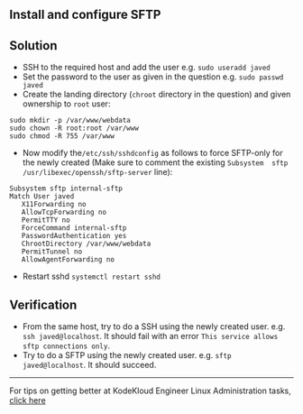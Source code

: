 
## Install and configure SFTP
## Solution
* SSH to the required host and add the user e.g. `sudo useradd javed` 
* Set the password to the user as given in the question e.g. `sudo passwd javed`
* Create the landing directory (`chroot` directory in the question) and given ownership to `root` user:
```
sudo mkdir -p /var/www/webdata
sudo chown -R root:root /var/www
sudo chmod -R 755 /var/www
```
* Now modify the`/etc/ssh/sshdconfig` as follows to force SFTP-only for the newly created (Make sure to comment the existing `Subsystem  sftp  /usr/libexec/openssh/sftp-server` line):
 ```
 Subsystem sftp internal-sftp 
 Match User javed 
    X11Forwarding no 
    AllowTcpForwarding no 
    PermitTTY no 
    ForceCommand internal-sftp 
    PasswordAuthentication yes 
    ChrootDirectory /var/www/webdata 
    PermitTunnel no 
    AllowAgentForwarding no 
 ```
* Restart sshd `systemctl restart sshd`
 
## Verification
* From the same host, try to do a SSH using the newly created user. e.g. `ssh javed@localhost`. It should fail with an error `This service allows sftp connections only`.
* Try to do a SFTP using the newly created user. e.g. `sftp javed@localhost`. It should succeed.

---
For tips on getting better at KodeKloud Engineer Linux Administration tasks, [click here](./README.md)